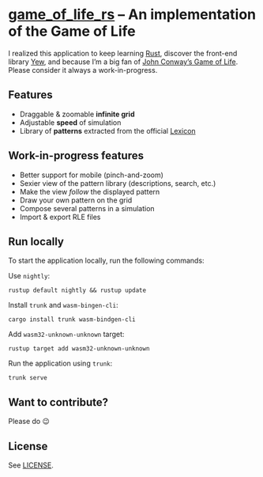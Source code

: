 # [game_of_life_rs](https://game.mengsen.top) – An implementation of the Game of Life

I realized this application to keep learning [Rust](https://www.rust-lang.org/), discover the front-end library [Yew](https://yew.rs/), and because I’m a big fan of [John Conway’s Game of Life](https://en.wikipedia.org/wiki/Conway%27s_Game_of_Life). Please consider it always a work-in-progress.

## Features

- Draggable & zoomable **infinite grid**
- Adjustable **speed** of simulation
- Library of **patterns** extracted from the official [Lexicon](https://playgameoflife.com/lexicon)

## Work-in-progress features

- Better support for mobile (pinch-and-zoom)
- Sexier view of the pattern library (descriptions, search, etc.)
- Make the view _follow_ the displayed pattern
- Draw your own pattern on the grid
- Compose several patterns in a simulation
- Import & export RLE files

## Run locally

To start the application locally, run the following commands:

Use `nightly`:

```
rustup default nightly && rustup update
```

Install `trunk` and `wasm-bingen-cli`:

```
cargo install trunk wasm-bindgen-cli
```

Add `wasm32-unknown-unknown` target:

```
rustup target add wasm32-unknown-unknown
```

Run the application using `trunk`:

```
trunk serve
```

## Want to contribute?

Please do 😉

## License

See [LICENSE](https://github.com/scastiel/lifeee-rs/blob/main/LICENSE).
